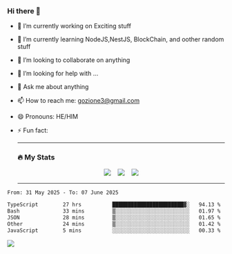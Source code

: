 ### Hi there 👋

<!--
**charlieScript/charlieScript** is a ✨ _special_ ✨ repository because its `README.md` (this file) appears on your GitHub profile.

Here are some ideas to get you started: -->

- 🔭 I’m currently working on Exciting stuff
- 🌱 I’m currently learning NodeJS,NestJS, BlockChain, and oother random stuff
- 👯 I’m looking to collaborate on anything
- 🤔 I’m looking for help with ...
- 💬 Ask me about anything
- 📫 How to reach me: gozione3@gmail.com
- 😄 Pronouns: HE/HIM
- ⚡ Fun fact:


  ---

  ### :fire: My Stats

  <div id="stats" align="center">
  <img src="http://github-readme-streak-stats.herokuapp.com?user=charlieScript&theme=dark&date_format=M%20j%5B%2C%20Y%5D" />&nbsp;&nbsp;&nbsp;
  <img src="https://github-readme-stats.vercel.app/api/top-langs/?username=charlieScript&layout=compact&theme=vision-friendly-dark"/>&nbsp;&nbsp;&nbsp;
  <img src="https://github-readme-stats.vercel.app/api?username=charlieScript&show_icons=true&theme=radical"/>
  </div>

  ---



<!--START_SECTION:waka-->

```txt
From: 31 May 2025 - To: 07 June 2025

TypeScript        27 hrs          ███████████████████████▓░   94.13 %
Bash              33 mins         ▒░░░░░░░░░░░░░░░░░░░░░░░░   01.97 %
JSON              28 mins         ▒░░░░░░░░░░░░░░░░░░░░░░░░   01.65 %
Other             24 mins         ▒░░░░░░░░░░░░░░░░░░░░░░░░   01.42 %
JavaScript        5 mins          ░░░░░░░░░░░░░░░░░░░░░░░░░   00.33 %
```

<!--END_SECTION:waka-->
![](https://komarev.com/ghpvc/?username=charlieScript)

